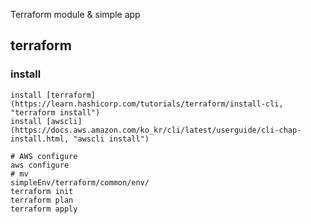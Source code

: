 
Terraform module &amp; simple app

## terraform 

### install
    install [terraform](https://learn.hashicorp.com/tutorials/terraform/install-cli, "terraform install")   
    install [awscli](https://docs.aws.amazon.com/ko_kr/cli/latest/userguide/cli-chap-install.html, "awscli install")
```
# AWS configure
aws configure
# mv
simpleEnv/terraform/common/env/
terraform init
terraform plan
terraform apply 
```


